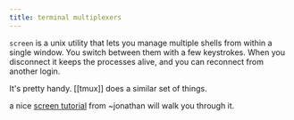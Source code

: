 ```yaml
---
title: terminal multiplexers
---
```


`screen` is a unix utility that lets you manage multiple shells from within a single window. You switch between them with a few keystrokes. When you disconnect it keeps the processes alive, and you can reconnect from another login.

It's pretty handy. [[tmux]] does a similar set of things.

a nice [screen tutorial](http://tilde.club/~jonathan/screen/) from ~jonathan will walk you through it.

